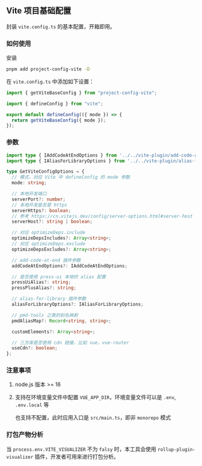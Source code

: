 ## Vite 项目基础配置

封装 `vite.config.ts` 的基本配置，开箱即用。

### 如何使用

安装

```bash
pnpm add project-config-vite -D
```

在 `vite.config.ts` 中添加如下设置：


```js
import { getViteBaseConfig } from "project-config-vite";

import { defineConfig } from "vite";

export default defineConfig(({ mode }) => {
  return getViteBaseConfig({ mode });
});
```

### 参数

```ts
import type { IAddCodeAtEndOptions } from '../../vite-plugin/add-code-at-end/types';
import type { IAliasForLibraryOptions } from '../../vite-plugin/alias-for-library/types';

type GetViteConfigOptions = {
  // 模式，对应 Vite 中 defineConfig 的 mode 参数
  mode: string;

  // 本地开发端口
  serverPort?: number;
  // 本地开发是否是 https
  serverHttps?: boolean;
  // 参考 https://cn.vitejs.dev/config/server-options.html#server-host
  serverHost?: string | boolean;

  // 对应 optimizeDeps.include
  optimizeDepsIncludes?: Array<string>;
  // 对应 optimizeDeps.exclude
  optimizeDepsExcludes?: Array<string>;

  // add-code-at-end 插件参数
  addCodeAtEndOptions?: IAddCodeAtEndOptions;

  // 是否使用 press-ui 本地的 alias 配置
  pressUiAlias?: string;
  pressPlusAlias?: string;

  // alias-for-library 插件参数
  aliasForLibraryOptions?: IAliasForLibraryOptions;

  // pmd-tools 之类的别名映射
  pmdAliasMap?: Record<string, string>;

  customElements?: Array<string>;

  // 三方库是否使用 cdn 链接，比如 vue，vue-router
  useCdn?: boolean;
};
```

### 注意事项

1. node.js 版本 >= 16

2. 支持在环境变量文件中配置 `VUE_APP_DIR`，环境变量文件可以是 `.env`, `.env.local` 等

    也支持不配置，此时应用入口是 `src/main.ts`，即非 `monorepo` 模式

### 打包产物分析

当 `process.env.VITE_VISUALIZER` 不为 `falsy` 时，本工具会使用 `rollup-plugin-visualizer` 插件，开发者可用来进行打包分析。


